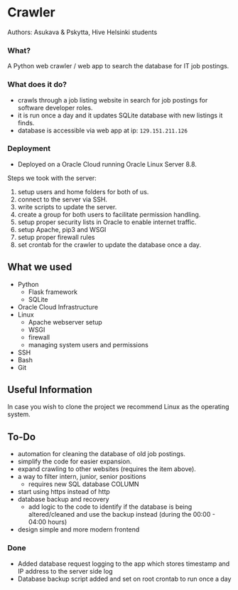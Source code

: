# Crawler
Authors: Asukava & Pskytta, Hive Helsinki students

### What?
A Python web crawler / web app to search the database for IT job postings.

### What does it do?
- crawls through a job listing website in search for job postings for
software developer roles.
- it is run once a day and it updates SQLite database with new listings it finds.
- database is accessible via web app at ip: `129.151.211.126`

### Deployment
- Deployed on a Oracle Cloud running Oracle Linux Server 8.8.

Steps we took with the server:
1. setup users and home folders for both of us.
2. connect to the server via SSH.
3. write scripts to update the server.
4. create a group for both users to facilitate permission handling.
6. setup proper security lists in Oracle to enable internet traffic.
8. setup Apache, pip3 and WSGI
9. setup proper firewall rules
10. set crontab for the crawler to update the database once a day.

## What we used
- Python
    - Flask framework
    - SQLite
- Oracle Cloud Infrastructure
- Linux
    - Apache webserver setup
    - WSGI
    - firewall
    - managing system users and permissions
- SSH
- Bash
- Git

## Useful Information

In case you wish to clone the project we recommend Linux as the operating system.

## To-Do

- automation for cleaning the database of old job postings.
- simplify the code for easier expansion.
- expand crawling to other websites (requires the item above).
- a way to filter intern, junior, senior positions
    - requires new SQL database COLUMN
- start using https instead of http
- database backup and recovery
    - add logic to the code to identify if the database is being altered/cleaned and use
      the backup instead (during the 00:00 - 04:00 hours)
- design simple and more modern frontend
### Done

- Added database request logging to the app which stores timestamp and IP address to the server side log
- Database backup script added and set on root crontab to run once a day